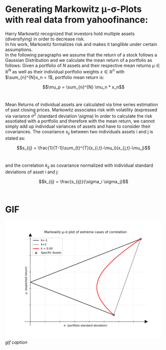 # Generating Markowitz μ-σ-Plots with real data from yahoofinance:

Harry Markowitz recognized that investors hold multiple assets (diversifying) in order to decrease risk.<br>
In his work, Markowitz formalizes risk and makes it tanglible under certain assumptions.<br>
In the following paragraphs we assume that the return of a stock follows a Gaussian Distribution and we calculate the mean return of a portfolio as follows: 
Given a portfolio of $N$ assets and their respective mean returns $\mu \in \mathbb{R}^N$ as well as 
their individual portfolio weights $x \in \mathbb{R}^n$ with $\sum_{n}^{N}x_n = 1$, portfolio mean return is: <br>

$$\mu_p = \sum_{n}^{N} \mu_n * x_n$$ <br>

Mean Returns of individual assets are calculated via time series estimation of past closing prices.
Markowitz associates risk with volatility (expressed via variance $\sigma^2$ /standard deviation \sigma)
In order to calculate the risk assotiated with a portfolio and therefore with the mean return, we cannot simply add up individual variances of assets and have to consider their covariances. The covariance $s_{ij}$ between two individuals assets i and j is stated as: <br>

$$s_{ij} = \frac{1}{T-1}\sum_{t}^{T}(x_{i,t}-\mu_i)(x_{j,t}-\mu_j)$$ <br>

and the correlation $k_{ij}$ as covariance normalized with individual standard deviations of asset i and j: <br>

$$k_{ij} = \frac{s_{ij}}{\sigma_i \sigma_j}$$ <br>


# GIF
![](images/corr_coefficient.gif)
*gif caption*
